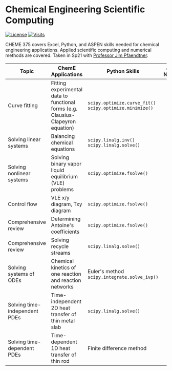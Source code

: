 # Chemical Engineering Scientific Computing

[![License](https://img.shields.io/github/license/tengjuilin/cheme-sci-computing)](https://creativecommons.org/licenses/by/4.0/)
[![Visits](https://hits.seeyoufarm.com/api/count/incr/badge.svg?url=https%3A%2F%2Fgithub.com%2Ftengjuilin%2Fcheme-sci-computing&count_bg=%233D6AC8&title_bg=%23555555&icon=&icon_color=%23E7E7E7&title=Visits+%28daily%2Ftotal%29&edge_flat=false)](https://hits.seeyoufarm.com)

CHEME 375 covers Excel, Python, and ASPEN skills needed for chemical engineering applications. Applied scientific computing and numerical methods are covered. Taken in Sp21 with [Professor Jim Pfaendtner](https://www.cheme.washington.edu/facultyfinder/jim-pfaendtner).

|Topic|ChemE Applications|Python Skills|Jupyter <br/> Notebook|Online|
|-|-|-|:-:|:-:|
|Curve fitting|Fitting experimental data to functional forms (e.g. Clausius-Clapeyron equation)|`scipy.optimize.curve_fit()` <br/> `scipy.optimize.minimize()`|[ipynb](https://github.com/tengjuilin/cheme-sci-computing/blob/main/cheme-sci-computing/optimization/curve-fitting.ipynb)|[html](https://cheme-sci-computing.netlify.app/cheme-sci-computing/optimization/curve-fitting.html)|
|Solving linear systems|Balancing chemical equations|`scipy.linalg.inv()` <br/> `scipy.linalg.solve()`|[ipynb](https://github.com/tengjuilin/cheme-sci-computing/blob/main/cheme-sci-computing/optimization/solving-linear-systems.ipynb)|[html](https://cheme-sci-computing.netlify.app/cheme-sci-computing/optimization/solving-linear-systems.html)|
|Solving nonlinear systems|Solving binary vapor liquid equilibrium (VLE) problems|`scipy.optimize.fsolve()`|[ipynb](https://github.com/tengjuilin/cheme-sci-computing/blob/main/cheme-sci-computing/optimization/solving-nonlinear-systems.ipynb)|[html](https://cheme-sci-computing.netlify.app/cheme-sci-computing/optimization/solving-nonlinear-systems.html)|
|Control flow|VLE x/y diagram, Txy diagram|`scipy.optimize.fsolve()`|[ipynb](https://github.com/tengjuilin/cheme-sci-computing/blob/main/cheme-sci-computing/programming/control-flow.ipynb)|[html](https://cheme-sci-computing.netlify.app/cheme-sci-computing/programming/control-flow.html)|
|Comprehensive review|Determining Antoine's coefficients|`scipy.optimize.fsolve()`|[ipynb](https://github.com/tengjuilin/cheme-sci-computing/blob/main/cheme-sci-computing/programming/review-nonlinear-system-control-flow-curve-fitting.ipynb)|[html](https://cheme-sci-computing.netlify.app/cheme-sci-computing/programming/review-nonlinear-system-control-flow-curve-fitting.html)|
|Comprehensive review|Solving recycle streams|`scipy.linalg.solve()`|[ipynb](https://github.com/tengjuilin/cheme-sci-computing/blob/main/cheme-sci-computing/programming/review-linear-system-control-flow.ipynb)|[html](https://cheme-sci-computing.netlify.app/cheme-sci-computing/programming/review-linear-system-control-flow.html)|
|Solving systems of ODEs|Chemical kinetics of one reaction and reaction networks|Euler's method <br/>`scipy.integrate.solve_ivp()`|[ipynb](https://github.com/tengjuilin/cheme-sci-computing/blob/main/cheme-sci-computing/differential-equations/solving-ode-systems.ipynb)|[html](https://cheme-sci-computing.netlify.app/cheme-sci-computing/differential-equations/solving-ode-systems.html)|
|Solving time-independent PDEs|Time-independent 2D heat transfer of thin metal slab|`scipy.linalg.solve()`|[ipynb](https://github.com/tengjuilin/cheme-sci-computing/blob/main/cheme-sci-computing/differential-equations/solving-time-independent-pdes.ipynb)|[html](https://cheme-sci-computing.netlify.app/cheme-sci-computing/differential-equations/solving-time-independent-pdes.html)|
|Solving time-dependent PDEs|Time-dependent 1D heat transfer of thin rod|Finite difference method|[ipynb](https://github.com/tengjuilin/cheme-sci-computing/blob/main/cheme-sci-computing/differential-equations/solving-time-dependent-pdes.ipynb)|[html](https://cheme-sci-computing.netlify.app/cheme-sci-computing/differential-equations/solving-time-dependent-pdes.html)|
